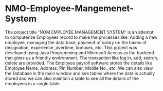 # NMO-Employee-Mangemenet-System
The project title “NOM EMPLOYEE MANAGEMENT SYSTEM” is an attempt to computerize Employees record to make the processes like: Adding a new employee, managing the data base, payment of salary on the bases of designation, experience ,overtime, bonuses, etc. 
This project was developed using Java Programming and Microsoft Access as the backend that gives us a friendly environment. The transaction like log in, add, search, delete are provided. The Employee payroll software stores the details like Employee Name, Address, Pin Number, Mobile No., etc.
 We can also view the Database in the main window and see tables where the data is actually stored and we can also maintain a table to see all the details of the employees in a single table. 
